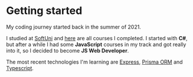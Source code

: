 # Getting started

My coding journey started back in the summer of 2021.

I studied at [SoftUni](https://softuni.bg/) and [here](/certificates) are all courses I completed.
I started with **C#**, but after a while I had some **JavaScript** courses in my track and got really into it, so I decided to become **JS Web Developer**.

The most recent technologies I'm learning are [Express](https://expressjs.com/), [Prisma ORM](https://www.prisma.io/) and [Typescript](https://www.typescriptlang.org/).
